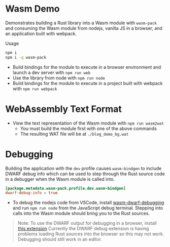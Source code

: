 # Wasm Demo
Demonstrates building a Rust library into a Wasm module with `wasm-pack` and consuming the Wasm module from nodejs, vanilla JS in a browser, and an application built with webpack.

Usage
```bash
npm i
npm i -g wasm-pack
```
- Build bindings for the module to execute in a browser environment and launch a dev server with `npm run web`
- Use the library from node with `npm run node`
- Build bindings for the module to execute in a project built with webpack with `npm run webpack`

# WebAssembly Text Format
- View the text representation of the Wasm module with `npm run wasm2wat`
    - You must build the module first with one of the above commands
    - The resulting WAT file will be at `./blog_demo_bg.wat`

# Debugging
Building the application with the `dev` profile causes `wasm-bindgen` to include DWARF debug info which can be used to step through the Rust source code in a debugger when the Wasm module is called into.

```toml
[package.metadata.wasm-pack.profile.dev.wasm-bindgen]  
dwarf-debug-info = true
```

- To debug the nodejs code from VSCode, install [wasm-dwarf-debugging](https://marketplace.visualstudio.com/items?itemName=ms-vscode.wasm-dwarf-debugging) and run `npm run node` from the JavaScript debug terminal. Stepping into calls into the Wasm module should bring you to the Rust sources.


> Note: To use the DWARF output for debugging in a browser, install [this extension](https://chromewebstore.google.com/detail/cc++-devtools-support-dwa/pdcpmagijalfljmkmjngeonclgbbannb) Currently the DWARF debug extension is having problems loading Rust sources into the browser so this may not work. Debugging should still work in an editor.